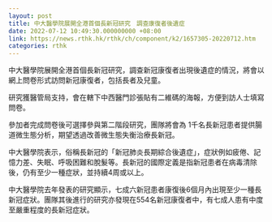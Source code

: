 ```yaml
---
layout: post
title: 中大醫學院展開全港首個長新冠研究　調查康復者後遺症
date: 2022-07-12 10:49:30.000000000 +08:00
link: https://news.rthk.hk/rthk/ch/component/k2/1657305-20220712.htm
categories: rthk
---
```


中大醫學院展開全港首個長新冠研究，調查新冠康復者出現後遺症的情況，將會以網上問卷形式訪問新冠康復者，包括長者及兒童。

研究獲醫管局支持，會在轄下中西醫門診張貼有二維碼的海報，方便到訪人士填寫問卷。

參加者完成問卷後可選擇參與第二階段研究，團隊將會為 1千名長新冠患者提供腸道微生態分析，期望透過改善微生態失衡治療長新冠。

中大醫學院表示，俗稱長新冠的「新冠肺炎長期綜合後遺症」，症狀例如疲倦、記憶力差、失眠、呼吸困難和脫髮等。長新冠的國際定義是指新冠患者在病毒清除後，仍有至少一種症狀，並持續4周或以上。

中大醫學院去年發表的研究顯示，七成六新冠患者康復後6個月內出現至少一種長新冠症狀。團隊其後進行的研究亦發現在554名新冠康復者中，有七成人患有中度至嚴重程度的長新冠症狀。
